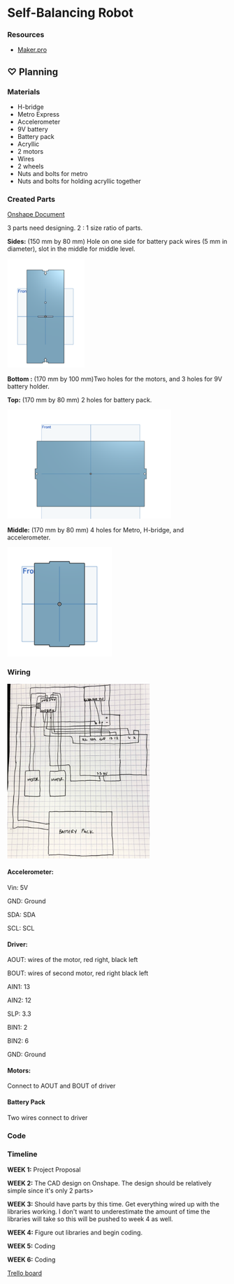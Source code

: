 # Self-Balancing Robot

### Resources

* [Maker.pro](https://maker.pro/arduino/projects/build-arduino-self-balancing-robot)
## ♡ Planning

### Materials

* H-bridge
* Metro Express
* Accelerometer
* 9V battery
* Battery pack
* Acryllic 
* 2 motors
* Wires
* 2 wheels 
* Nuts and bolts for metro 
* Nuts and bolts for holding acryllic together

### Created Parts

[Onshape Document](https://cvilleschools.onshape.com/documents/5b15c4cd2f6854dc4cc32ff8/w/ed23d40d7b31ab41a2311be3/e/2e2d58ec8adab28d16997f49)

3 parts need designing. 
2 : 1 size ratio of parts. 

**Sides:** (150 mm by 80 mm) Hole on one side for battery pack wires (5 mm in diameter), slot in the middle for middle level. 

<img src = "https://github.com/hnovak94/SelfBalancingRobot/blob/main/sidewall.png" height = "250">

**Bottom :** (170 mm by 100 mm)Two holes for the motors, and 3 holes for 9V battery holder.


**Top:** (170 mm by 80 mm) 2 holes for battery pack.

<img src = "https://github.com/hnovak94/SelfBalancingRobot/blob/main/topbottomwall.png" height = "250">

**Middle:** (170 mm by 80 mm) 4 holes for Metro, H-bridge, and accelerometer. 

<img src = "https://github.com/hnovak94/SelfBalancingRobot/blob/main/middlewall.png" height = "250">

### Wiring

<img src= "https://github.com/hnovak94/SelfBalancingRobot/blob/main/wd.jpeg" height = "400">

#### Accelerometer:

Vin: 5V

GND: Ground

SDA: SDA

SCL: SCL


#### Driver:

AOUT: wires of the motor, red right, black left

BOUT: wires of second motor, red right black left

AIN1: 13

AIN2: 12

SLP: 3.3

BIN1: 2

BIN2: 6

GND: Ground


#### Motors:

Connect to AOUT and BOUT of driver


#### Battery Pack

Two wires connect to driver


### Code

### Timeline

**WEEK 1:** Project Proposal

**WEEK 2:** The CAD design on Onshape. The design should be relatively simple since it's only 2 parts>

**WEEK 3:** Should have parts by this time. Get everything wired up with the libraries working. I don't want to underestimate the amount of time the libraries will take so this will be pushed to week 4 as well. 

**WEEK 4:** Figure out libraries and begin coding. 

**WEEK 5:** Coding

**WEEK 6:** Coding

[Trello board](https://trello.com/b/zZdArFdT/self-balancing-robot)
